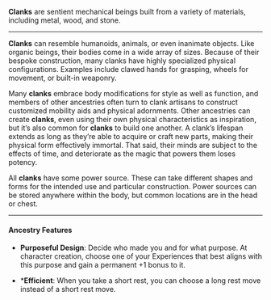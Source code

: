 
**Clanks** are sentient mechanical beings built from a variety of materials, including metal, wood, and stone.

----

**Clanks** can resemble humanoids, animals, or even inanimate objects. Like organic beings, their bodies come in a wide array of sizes. Because of their bespoke construction, many clanks have highly specialized physical configurations. Examples include clawed hands for grasping, wheels for movement, or built-in weaponry.

Many **clanks** embrace body modifications for style as well as function, and members of other ancestries often turn to clank artisans to construct customized mobility aids and physical adornments. Other ancestries can create **clanks**, even using their own physical characteristics as inspiration, but it’s also common for **clanks** to build one another. A clank’s lifespan extends as long as they’re able to acquire or craft new parts, making their physical form effectively immortal. That said, their minds are subject to the effects of time, and deteriorate as the magic that powers them loses potency.

All **clanks** have some power source. These can take different shapes and forms for the intended use and particular construction. Power sources can be stored anywhere within the body, but common locations are in the head or chest.  

----

#### Ancestry Features

* **Purposeful Design**: Decide who made you and for what purpose. At character creation, choose one of your Experiences that best aligns with this purpose and gain a permanent +1 bonus to it.

* ***Efficient**: When you take a short rest, you can choose a long rest move instead of a short rest move.